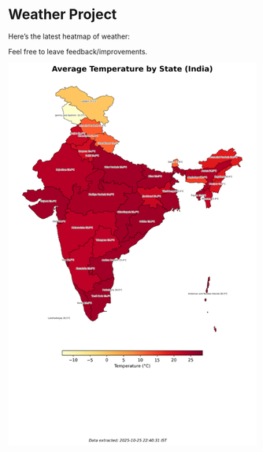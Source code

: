 # Weather Project

Here’s the latest heatmap of weather:

Feel free to leave feedback/improvements.

![India Heatmap](docs/assets/india_heatmap.png?v=FD0489)
